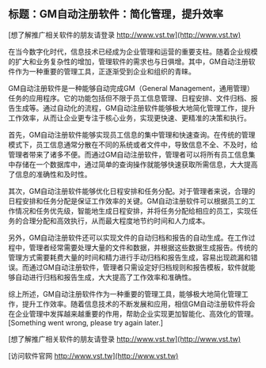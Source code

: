## **标题：GM自动注册软件：简化管理，提升效率**

[想了解推广相关软件的朋友请登录 http://www.vst.tw](http://www.vst.tw)

在当今数字化时代，信息技术已经成为企业管理和运营的重要支柱。随着企业规模的扩大和业务复杂性的增加，管理软件的需求也与日俱增。其中，GM自动注册软件作为一种重要的管理工具，正逐渐受到企业和组织的青睐。

GM自动注册软件是一种能够自动完成GM（General Management，通用管理）任务的应用程序。它的功能包括但不限于员工信息管理、日程安排、文件归档、报告生成等。通过自动化的流程，GM自动注册软件能够极大地简化管理工作，提升工作效率，从而让企业更专注于核心业务，实现更快速、更精准的决策和执行。

首先，GM自动注册软件能够实现员工信息的集中管理和快速查询。在传统的管理模式下，员工信息通常分散在不同的系统或者文件中，导致信息不全、不及时，给管理者带来了诸多不便。而通过GM自动注册软件，管理者可以将所有员工信息集中存储在一个数据库中，通过简单的查询操作就能够快速获取所需信息，大大提高了信息的准确性和及时性。

其次，GM自动注册软件能够优化日程安排和任务分配。对于管理者来说，合理的日程安排和任务分配是保证工作效率的关键。GM自动注册软件可以根据员工的工作情况和任务优先级，智能地生成日程安排，并将任务分配给相应的员工，实现任务的合理分配和高效执行，从而最大程度地节约时间和人力成本。

另外，GM自动注册软件还可以实现文件的自动归档和报告的自动生成。在工作过程中，管理者经常需要处理大量的文件和数据，并根据这些数据生成报告。传统的管理方式需要耗费大量的时间和精力进行手动归档和报告生成，容易出现疏漏和错误。而通过GM自动注册软件，管理者只需设定好归档规则和报告模板，软件就能够自动进行归档和报告生成，大大提高了工作效率和准确性。

综上所述，GM自动注册软件作为一种重要的管理工具，能够极大地简化管理工作，提升工作效率。随着信息技术的不断发展和应用，相信GM自动注册软件将会在企业管理中发挥越来越重要的作用，帮助企业实现更加智能化、高效化的管理。
[Something went wrong, please try again later.]

[想了解推广相关软件的朋友请登录 http://www.vst.tw](http://www.vst.tw)


[访问软件官网 http://www.vst.tw](http://www.vst.tw)
